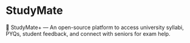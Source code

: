 # StudyMate
📘 StudyMate+ — An open-source platform to access university syllabi, PYQs, student feedback, and connect with seniors for exam help.
